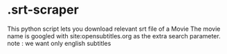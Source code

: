 # .srt-scraper
This python script lets you download relevant srt file of a  Movie
The movie name is googled with site:opensubtitles.org as the extra search parameter. 
note : we want only english subtitles

